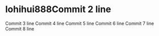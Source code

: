 # lohihui888Commit 2 line
Commit 3 line
Commit 4 line
Commit 5 line
Commit 6 line
Commit 7 line
Commit 8 line
